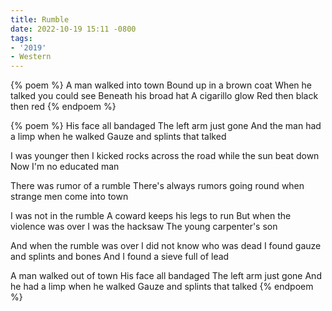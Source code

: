```yaml
---
title: Rumble
date: 2022-10-19 15:11 -0800
tags:
- '2019'
- Western
---
```


{% poem %}
A man walked into town
Bound up in a brown coat
When he talked you could see
Beneath his broad hat
A cigarillo glow
Red then black then red
{% endpoem %}

{% poem %}
His face all bandaged
The left arm just gone
And the man had a limp when he walked
Gauze and splints that talked

I was younger then
I kicked rocks across the road
while the sun beat down
Now I'm no educated man

There was rumor of a rumble
There's always rumors going round
when strange men come into town

I was not in the rumble
A coward keeps his legs to run
But when the violence was over
I was the hacksaw
The young carpenter's son

And when the rumble was over
I did not know who was dead
I found gauze and splints and bones
And I found a sieve full of lead

A man walked out of town
His face all bandaged
The left arm just gone
And he had a limp when he walked
Gauze and splints that talked
{% endpoem %}
